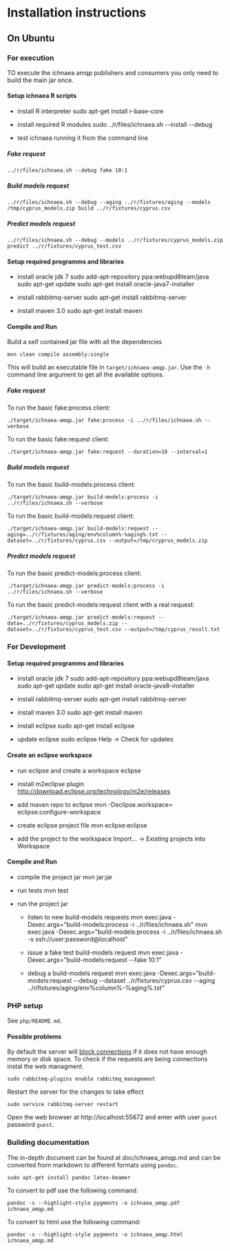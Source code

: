 Installation instructions
=========================

On Ubuntu
---------

### For execution

TO execute the ichnaea amqp publishers and consumers you only need to build the
main jar once.

#### Setup ichnaea R scripts

* install R interpreter
    sudo apt-get install r-base-core
    
* install required R modules
    sudo ../r/files/ichnaea.sh --install --debug

* test ichnaea running it from the command line

##### Fake request

    ../r/files/ichnaea.sh --debug fake 10:1

##### Build models request

    ../r/files/ichnaea.sh --debug --aging ../r/fixtures/aging --models /tmp/cyprus_models.zip build ../r/fixtures/cyprus.csv

##### Predict models request

    ../r/files/ichnaea.sh --debug --models ../r/fixtures/cyprus_models.zip predict ../r/fixtures/cyprus_test.csv

#### Setup required programms and libraries

* install oracle jdk 7
    sudo add-apt-repository ppa:webupd8team/java
    sudo apt-get update
    sudo apt-get install oracle-java7-installer

* install rabbitmq-server
    sudo apt-get install rabbitmq-server

* install maven 3.0
    sudo apt-get install maven

#### Compile and Run

Build a self contained jar file with all the dependencies

    mvn clean compile assembly:single

This will build an executable file in `target/ichnaea-amqp.jar`.
Use the `-h` command line argument to get all the available options.

##### Fake request

To run the basic fake:process client:

    ./target/ichnaea-amqp.jar fake:process -i ../r/files/ichnaea.sh --verbose

To run the basic fake:request client:

    ./target/ichnaea-amqp.jar fake:request --duration=10 --interval=1

##### Build models request

To run the basic build-models:process client:

    ./target/ichnaea-amqp.jar build-models:process -i ../r/files/ichnaea.sh --verbose

To run the basic build-models:request client:

    ./target/ichnaea-amqp.jar build-models:request --aging=../r/fixtures/aging/env%column%-%aging%.txt --dataset=../r/fixtures/cyprus.csv --output=/tmp/cryprus_models.zip

##### Predict models request

To run the basic predict-models:process client:

    ./target/ichnaea-amqp.jar predict-models:process -i ../r/files/ichnaea.sh --verbose
    
To run the basic predict-models:request client with a real request:

    ./target/ichnaea-amqp.jar predict-models:request --data=../r/fixtures/cyprus_models.zip --dataset=../r/fixtures/cyprus_test.csv --output=/tmp/cyprus_result.txt
    
### For Development

#### Setup required programms and libraries

* install oracle jdk 7
    sudo add-apt-repository ppa:webupd8team/java
    sudo apt-get update
    sudo apt-get install oracle-java8-installer

* install rabbitmq-server
    sudo apt-get install rabbitmq-server

* install maven 3.0
    sudo apt-get install maven

* install eclipse
    sudo apt-get install eclipse

* update eclipse
    sudo eclipse
    Help -> Check for updates

#### Create an eclipse workspace
    
* run eclipse and create a workspace
    eclipse
    
* install m2eclipse plugin
    http://download.eclipse.org/technology/m2e/releases
    
* add maven repo to eclipse
    mvn -Declipse.workspace=<path-to-eclipse-workspace> eclipse:configure-workspace

* create eclipse project file
    mvn eclipse:eclipse

* add the project to the workspace
    Import... -> Existing projects into Workspace
   
#### Compile and Run

* compile the project jar
    mvn jar:jar
    
* run tests
    mvn test    

* run the project jar

    * listen to new build-models requests
    mvn exec:java -Dexec.args="build-models:process -i ../r/files/ichnaea.sh"
    mvn exec:java -Dexec.args="build-models:process -i ../r/files/ichnaea.sh -s ssh://user:password@localhost"

    * issue a fake test build-models request
    mvn exec:java -Dexec.args="build-models:request --fake 10:1"

    * debug a build-models request
    mvn exec:java -Dexec.args="build-models:request --debug --dataset ../r/fixtures/cyprus.csv --aging ../r/fixtures/aging/env%column%-%aging%.txt"

### PHP setup

See `php/README.md`.

#### Possible problems

By default the server will [block connections](http://stackoverflow.com/questions/10427028/rabbitmq-connection-in-blocking-state)
if it does not have enough memory or disk space. To check if the requests are being connections instal the web managment.

    sudo rabbitmq-plugins enable rabbitmq_management

Restart the server for the changes to take effect

    sudo service rabbitmq-server restart

Open the web browser at http://localhost:55672 and enter with user `guest` password `guest`.

### Building documentation

The in-depth document can be found at doc/ichnaea_amqp.md and can be converted from markdown
to different formats using `pandoc`.

    sudo apt-get install pandoc latex-beamer

To convert to pdf use the following command:

    pandoc -s --highlight-style pygments -o ichnaea_amqp.pdf ichnaea_amqp.md

To convert to html use the following command:

    pandoc -s --highlight-style pygments -o ichnaea_amqp.html ichnaea_amqp.md